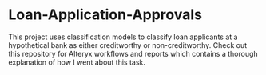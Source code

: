 # Loan-Application-Approvals
This project uses classification models to classify loan applicants at a hypothetical bank as either creditworthy or non-creditworthy. Check out this repository for Alteryx workflows and reports which contains a thorough explanation of how I went about this task. 
